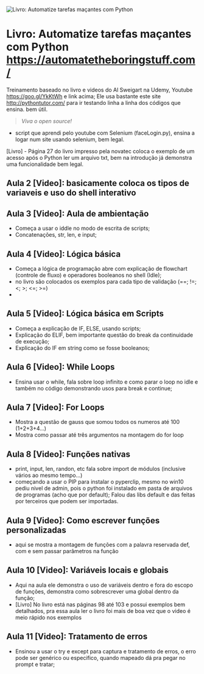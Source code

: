 
![Livro: Automatize tarefas maçantes com Python](https://automatetheboringstuff.com/images/automate_cover_medium.png)

# Livro: Automatize tarefas maçantes com Python <https://automatetheboringstuff.com/>
Treinamento baseado no livro e videos do Al Sweigart na Udemy, Youtube <https://goo.gl/YkKtWh> e link acima;
Ele usa bastante este site <http://pythontutor.com/> para ir testando linha a linha dos códigos que ensina. bem útil.
>*Viva o open source!*
- script que aprendi pelo youtube com Selenium (faceLogin.py), ensina a logar num site usando selenium, bem legal.

[Livro] - Página 27 do livro impresso pela novatec coloca o exemplo de um acesso após o Python ler um arquivo txt, bem na introdução já demonstra uma funcionalidade bem legal.

## Aula 2 [Video]: basicamente coloca os tipos de variaveis e uso do shell interativo
## Aula 3 [Video]: Aula de ambientação
- Começa a usar o iddle no modo de escrita de scripts;
- Concatenações, str, len, e input;

## Aula 4 [Video]: Lógica básica
- Começa a lógica de programação abre com explicação de flowchart (controle de fluxo) e operadores booleanos no shell (Idle);
- no livro são colocados os exemplos para cada tipo de validação (==; !=; <; >; <=; >=)
- 

## Aula 5 [Video]: Lógica básica em Scripts
- Começa a explicação de IF, ELSE, usando scripts;
- Explicação do ELIF, bem importante questão do break da continuidade de execução;
- Explicação do IF em string como se fosse booleanos;

## Aula 6 [Video]: While Loops
- Ensina usar o while, fala sobre loop infinito e como parar o loop no idle e também no código demonstrando usos para break e continue;

## Aula 7 [Video]: For Loops
- Mostra a questão de gauss que somou todos os numeros até 100 (1+2+3+4...)
- Mostra como passar até três argumentos na montagem do for loop

## Aula 8 [Video]: Funções nativas
- print, input, len, randon, etc fala sobre import de módulos (inclusive vários ao mesmo tempo...)
- começando a usar o PIP para instalar o pyperclip, mesmo no win10 pediu nivel de admin, pois o python foi instalado em pasta de arquivos de programas (acho que por default); Falou das libs default e das feitas por terceiros que podem ser importadas.

## Aula 9 [Video]: Como escrever funções personalizadas
- aqui se mostra a montagem de funções com a palavra reservada def, com e sem passar parâmetros na função

## Aula 10 [Video]: Variáveis locais e globais
- Aqui na aula ele demonstra o uso de variáveis dentro e fora do escopo de funções, demonstra como sobrescrever uma global dentro da função; 
- [Livro] No livro está nas páginas 98 até 103 e possui exemplos bem detalhados, pra essa aula ler o livro foi mais de boa vez que o video é meio rápido nos exemplos

## Aula 11 [Video]: Tratamento de erros
- Ensinou a usar o try e except para captura e tratamento de erros, o erro pode ser genérico ou especifico, quando mapeado dá pra pegar no prompt e tratar;













